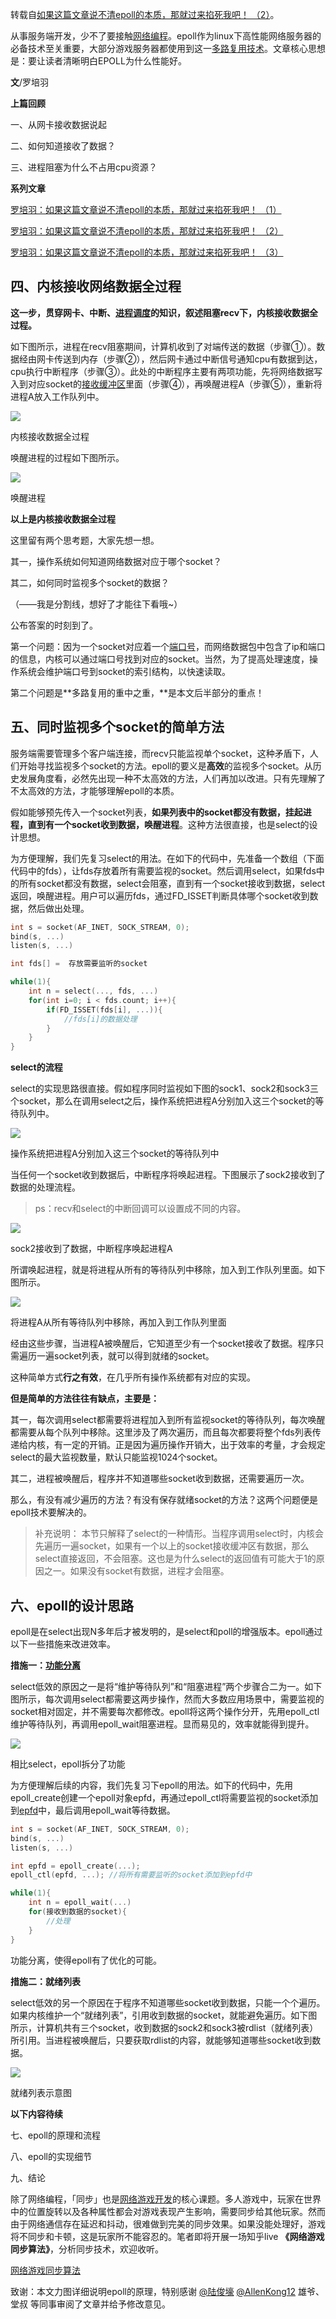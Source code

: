 转载自[如果这篇文章说不清epoll的本质，那就过来掐死我吧！ （2）](https://zhuanlan.zhihu.com/p/64138532)。

从事服务端开发，少不了要接触[网络编程](https://zhida.zhihu.com/search?content_id=102382364&content_type=Article&match_order=1&q=%E7%BD%91%E7%BB%9C%E7%BC%96%E7%A8%8B&zhida_source=entity)。epoll作为linux下高性能网络服务器的必备技术至关重要，大部分游戏服务器都使用到这一[多路复用技术](https://zhida.zhihu.com/search?content_id=102382364&content_type=Article&match_order=1&q=%E5%A4%9A%E8%B7%AF%E5%A4%8D%E7%94%A8%E6%8A%80%E6%9C%AF&zhida_source=entity)。文章核心思想是：要让读者清晰明白EPOLL为什么性能好。

**文**/罗培羽

**上篇回顾**

一、从网卡接收数据说起

二、如何知道接收了数据？

三、进程阻塞为什么不占用cpu资源？

**系列文章**

[罗培羽：如果这篇文章说不清epoll的本质，那就过来掐死我吧！ （1）](https://zhuanlan.zhihu.com/p/63179839)

[罗培羽：如果这篇文章说不清epoll的本质，那就过来掐死我吧！ （2）](https://zhuanlan.zhihu.com/p/64138532)

[罗培羽：如果这篇文章说不清epoll的本质，那就过来掐死我吧！ （3）](https://zhuanlan.zhihu.com/p/64746509)

## **四、内核接收网络数据全过程**

**这一步，贯穿网卡、中断、[进程调度](https://zhida.zhihu.com/search?content_id=102382364&content_type=Article&match_order=1&q=%E8%BF%9B%E7%A8%8B%E8%B0%83%E5%BA%A6&zhida_source=entity)的知识，叙述阻塞recv下，内核接收数据全过程。**

如下图所示，进程在recv阻塞期间，计算机收到了对端传送的数据（步骤①）。数据经由网卡传送到内存（步骤②），然后网卡通过中断信号通知cpu有数据到达，cpu执行中断程序（步骤③）。此处的中断程序主要有两项功能，先将网络数据写入到对应socket的[接收缓冲区](https://zhida.zhihu.com/search?content_id=102382364&content_type=Article&match_order=1&q=%E6%8E%A5%E6%94%B6%E7%BC%93%E5%86%B2%E5%8C%BA&zhida_source=entity)里面（步骤④），再唤醒进程A（步骤⑤），重新将进程A放入工作队列中。

![](v2-696b131cae434f2a0b5ab4d6353864af_1440w.jpg)

内核接收数据全过程

唤醒进程的过程如下图所示。

![](v2-3e1d0a82cdc86f03343994f48d938922_1440w.jpg)

唤醒进程

**以上是内核接收数据全过程**

这里留有两个思考题，大家先想一想。

其一，操作系统如何知道网络数据对应于哪个socket？

其二，如何同时监视多个socket的数据？

（——我是分割线，想好了才能往下看哦~）

公布答案的时刻到了。

第一个问题：因为一个socket对应着一个[端口号](https://zhida.zhihu.com/search?content_id=102382364&content_type=Article&match_order=1&q=%E7%AB%AF%E5%8F%A3%E5%8F%B7&zhida_source=entity)，而网络数据包中包含了ip和端口的信息，内核可以通过端口号找到对应的socket。当然，为了提高处理速度，操作系统会维护端口号到socket的索引结构，以快速读取。

第二个问题是**多路复用的重中之重，**是本文后半部分的重点！

## **五、同时监视多个socket的简单方法**

服务端需要管理多个客户端连接，而recv只能监视单个socket，这种矛盾下，人们开始寻找监视多个socket的方法。epoll的要义是**高效**的监视多个socket。从历史发展角度看，必然先出现一种不太高效的方法，人们再加以改进。只有先理解了不太高效的方法，才能够理解epoll的本质。

假如能够预先传入一个socket列表，**如果列表中的socket都没有数据，挂起进程，直到有一个socket收到数据，唤醒进程**。这种方法很直接，也是select的设计思想。

为方便理解，我们先复习select的用法。在如下的代码中，先准备一个数组（下面代码中的fds），让fds存放着所有需要监视的socket。然后调用select，如果fds中的所有socket都没有数据，select会阻塞，直到有一个socket接收到数据，select返回，唤醒进程。用户可以遍历fds，通过FD\_ISSET判断具体哪个socket收到数据，然后做出处理。

```c
int s = socket(AF_INET, SOCK_STREAM, 0);  
bind(s, ...)
listen(s, ...)

int fds[] =  存放需要监听的socket

while(1){
    int n = select(..., fds, ...)
    for(int i=0; i < fds.count; i++){
        if(FD_ISSET(fds[i], ...)){
            //fds[i]的数据处理
        }
    }
}
```

**select的流程**

select的实现思路很直接。假如程序同时监视如下图的sock1、sock2和sock3三个socket，那么在调用select之后，操作系统把进程A分别加入这三个socket的等待队列中。

![](v2-0cccb4976f8f2c2f8107f2b3a5bc46b3_1440w.jpg)

操作系统把进程A分别加入这三个socket的等待队列中

当任何一个socket收到数据后，中断程序将唤起进程。下图展示了sock2接收到了数据的处理流程。

> ps：recv和select的中断回调可以设置成不同的内容。

![](v2-85dba5430f3c439e4647ea4d97ba54fc_1440w.jpg)

sock2接收到了数据，中断程序唤起进程A

所谓唤起进程，就是将进程从所有的等待队列中移除，加入到工作队列里面。如下图所示。

![](v2-a86b203b8d955466fff34211d965d9eb_1440w.jpg)

将进程A从所有等待队列中移除，再加入到工作队列里面

经由这些步骤，当进程A被唤醒后，它知道至少有一个socket接收了数据。程序只需遍历一遍socket列表，就可以得到就绪的socket。

这种简单方式**行之有效**，在几乎所有操作系统都有对应的实现。

**但是简单的方法往往有缺点，主要是：**

其一，每次调用select都需要将进程加入到所有监视socket的等待队列，每次唤醒都需要从每个队列中移除。这里涉及了两次遍历，而且每次都要将整个fds列表传递给内核，有一定的开销。正是因为遍历操作开销大，出于效率的考量，才会规定select的最大监视数量，默认只能监视1024个socket。

其二，进程被唤醒后，程序并不知道哪些socket收到数据，还需要遍历一次。

那么，有没有减少遍历的方法？有没有保存就绪socket的方法？这两个问题便是epoll技术要解决的。

> 补充说明： 本节只解释了select的一种情形。当程序调用select时，内核会先遍历一遍socket，如果有一个以上的socket接收缓冲区有数据，那么select直接返回，不会阻塞。这也是为什么select的返回值有可能大于1的原因之一。如果没有socket有数据，进程才会阻塞。

## **六、epoll的设计思路**

epoll是在select出现N多年后才被发明的，是select和poll的增强版本。epoll通过以下一些措施来改进效率。

**措施一：[功能分离](https://zhida.zhihu.com/search?content_id=102382364&content_type=Article&match_order=1&q=%E5%8A%9F%E8%83%BD%E5%88%86%E7%A6%BB&zhida_source=entity)**

select低效的原因之一是将“维护等待队列”和“阻塞进程”两个步骤合二为一。如下图所示，每次调用select都需要这两步操作，然而大多数应用场景中，需要监视的socket相对固定，并不需要每次都修改。epoll将这两个操作分开，先用epoll\_ctl维护等待队列，再调用epoll\_wait阻塞进程。显而易见的，效率就能得到提升。

![](v2-5ce040484bbe61df5b484730c4cf56cd_1440w.jpg)

相比select，epoll拆分了功能

为方便理解后续的内容，我们先复习下epoll的用法。如下的代码中，先用epoll\_create创建一个epoll对象epfd，再通过epoll\_ctl将需要监视的socket添加到[epfd](https://zhida.zhihu.com/search?content_id=102382364&content_type=Article&match_order=2&q=epfd&zhida_source=entity)中，最后调用epoll\_wait等待数据。

```c
int s = socket(AF_INET, SOCK_STREAM, 0);   
bind(s, ...)
listen(s, ...)

int epfd = epoll_create(...);
epoll_ctl(epfd, ...); //将所有需要监听的socket添加到epfd中

while(1){
    int n = epoll_wait(...)
    for(接收到数据的socket){
        //处理
    }
}
```

功能分离，使得epoll有了优化的可能。

**措施二：就绪列表**

select低效的另一个原因在于程序不知道哪些socket收到数据，只能一个个遍历。如果内核维护一个“就绪列表”，引用收到数据的socket，就能避免遍历。如下图所示，计算机共有三个socket，收到数据的sock2和sock3被rdlist（就绪列表）所引用。当进程被唤醒后，只要获取rdlist的内容，就能够知道哪些socket收到数据。

![](v2-5c552b74772d8dbc7287864999e32c4f_1440w.jpg)

就绪列表示意图

**以下内容待续**

七、epoll的原理和流程

八、epoll的实现细节

九、结论

除了网络编程，「同步」也是[网络游戏开发](https://zhida.zhihu.com/search?content_id=102382364&content_type=Article&match_order=1&q=%E7%BD%91%E7%BB%9C%E6%B8%B8%E6%88%8F%E5%BC%80%E5%8F%91&zhida_source=entity)的核心课题。多人游戏中，玩家在世界中的位置旋转以及各种属性都会对游戏表现产生影响，需要同步给其他玩家。然而由于网络通信存在延迟和抖动，很难做到完美的同步效果。如果没能处理好，游戏将不同步和卡顿，这是玩家所不能容忍的。笔者即将开展一场知乎live **《网络游戏同步算法》**，分析同步技术，欢迎收听。

[网络游戏同步算法](https://www.zhihu.com/lives/1104162893850898432)

致谢：本文力图详细说明epoll的原理，特别感谢 [@陆俊壕](https://www.zhihu.com/people/e622f8ea68620104614bcc9a4ce3855d) [@AllenKong12](https://www.zhihu.com/people/8887d646fe997ca00f7ff99b724dd230) 雄爷、堂叔 等同事审阅了文章并给予修改意见。
